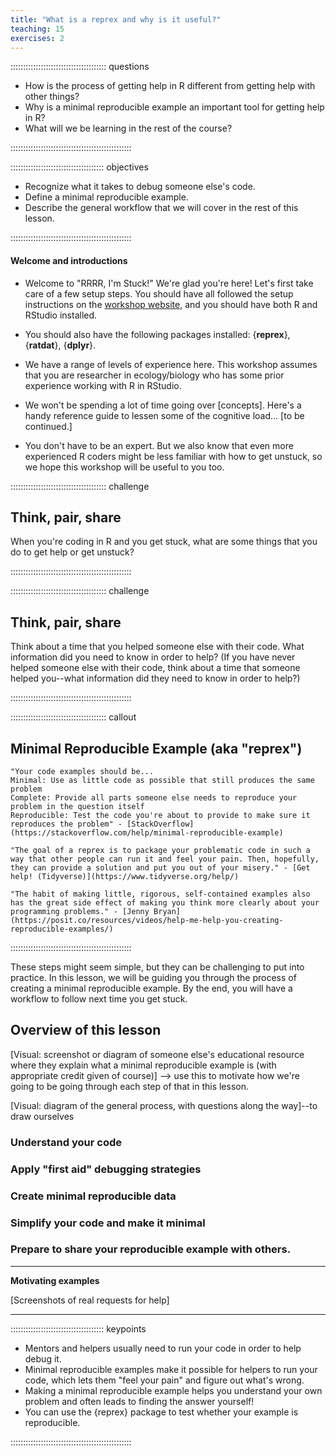 ```yaml
---
title: "What is a reprex and why is it useful?"
teaching: 15
exercises: 2
---
```


:::::::::::::::::::::::::::::::::::::: questions 

- How is the process of getting help in R different from getting help with other things?
- Why is a minimal reproducible example an important tool for getting help in R?
- What will we be learning in the rest of the course?
  
::::::::::::::::::::::::::::::::::::::::::::::::

::::::::::::::::::::::::::::::::::::: objectives

- Recognize what it takes to debug someone else's code.
- Define a minimal reproducible example.
- Describe the general workflow that we will cover in the rest of this lesson.

::::::::::::::::::::::::::::::::::::::::::::::::

#### Welcome and introductions
- Welcome to "RRRR, I'm Stuck!" We're glad you're here! Let's first take care of a few setup steps. You should have all followed the setup instructions on the [workshop website](kaijagahm.github.io/R-help-reprexes/), and you should have both R and RStudio installed.
 
- You should also have the following packages installed: {**reprex**}, {**ratdat**}, {**dplyr**}.

- We have a range of levels of experience here. This workshop assumes that you are researcher in ecology/biology who has some prior experience working with R in RStudio.

- We won't be spending a lot of time going over [concepts]. Here's a handy reference guide to lessen some of the cognitive load... [to be continued.]

- You don't have to be an expert. But we also know that even more experienced R coders might be less familiar with how to get unstuck, so we hope this workshop will be useful to you too.

:::::::::::::::::::::::::::::::::::::: challenge 

## Think, pair, share

When you're coding in R and you get stuck, what are some things that you do to get help or get unstuck?

::::::::::::::::::::::::::::::::::::::::::::::::


:::::::::::::::::::::::::::::::::::::: challenge 

## Think, pair, share

Think about a time that you helped someone else with their code. What information did you need to know in order to help?
(If you have never helped someone else with their code, think about a time that someone helped you--what information did they  need to know in order to help?)

::::::::::::::::::::::::::::::::::::::::::::::::


:::::::::::::::::::::::::::::::::::::: callout

## Minimal Reproducible Example (aka "reprex")

```
"Your code examples should be...
Minimal: Use as little code as possible that still produces the same problem
Complete: Provide all parts someone else needs to reproduce your problem in the question itself
Reproducible: Test the code you're about to provide to make sure it reproduces the problem" - [StackOverflow](https://stackoverflow.com/help/minimal-reproducible-example)
```

```
"The goal of a reprex is to package your problematic code in such a way that other people can run it and feel your pain. Then, hopefully, they can provide a solution and put you out of your misery." - [Get help! (Tidyverse)](https://www.tidyverse.org/help/)
```

```
"The habit of making little, rigorous, self-contained examples also has the great side effect of making you think more clearly about your programming problems." - [Jenny Bryan](https://posit.co/resources/videos/help-me-help-you-creating-reproducible-examples/)
```

::::::::::::::::::::::::::::::::::::::::::::::::

These steps might seem simple, but they can be challenging to put into practice. In this lesson, we will be guiding you through the process of creating a minimal reproducible example. By the end, you will have a workflow to follow next time you get stuck.

## Overview of this lesson

[Visual: screenshot or diagram of someone else's educational resource where they explain what a minimal reproducible example is (with appropriate credit given of course)] --> use this to motivate how we're going to be going through each step of that in this lesson.

[Visual: diagram of the general process, with questions along the way]--to draw ourselves
### Understand your code
### Apply "first aid" debugging strategies
### Create minimal reproducible data
### Simplify your code and make it minimal
### Prepare to share your reproducible example with others.

----

**Motivating examples**

[Screenshots of real requests for help]

----  



::::::::::::::::::::::::::::::::::::: keypoints 

- Mentors and helpers usually need to run your code in order to help debug it.
- Minimal reproducible examples make it possible for helpers to run your code, which lets them "feel your pain" and figure out what's wrong.
- Making a minimal reproducible example helps you understand your own problem and often leads to finding the answer yourself!
- You can use the {reprex} package to test whether your example is reproducible.
  
::::::::::::::::::::::::::::::::::::::::::::::::
